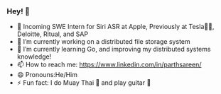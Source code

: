### Hey! 👋

<!--
**ParthSareen/ParthSareen** is a ✨ _special_ ✨ repository because its `README.md` (this file) appears on your GitHub profile.-->

-  Incoming SWE Intern for Siri ASR at Apple, Previously at Tesla🔋🚗, Deloitte, Ritual, and SAP 
- 🔭 I’m currently working on a distributed file storage system
- 🌱 I’m currently learning Go, and improving my distributed systems knowledge!
- 📫 How to reach me: https://www.linkedin.com/in/parthsareen/
- 😄 Pronouns:He/Him
- ⚡ Fun fact: I do Muay Thai 🥊 and play guitar 🎸 
